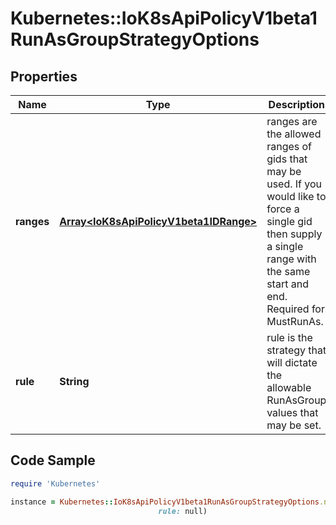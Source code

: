 # Kubernetes::IoK8sApiPolicyV1beta1RunAsGroupStrategyOptions

## Properties

Name | Type | Description | Notes
------------ | ------------- | ------------- | -------------
**ranges** | [**Array&lt;IoK8sApiPolicyV1beta1IDRange&gt;**](IoK8sApiPolicyV1beta1IDRange.md) | ranges are the allowed ranges of gids that may be used. If you would like to force a single gid then supply a single range with the same start and end. Required for MustRunAs. | [optional] 
**rule** | **String** | rule is the strategy that will dictate the allowable RunAsGroup values that may be set. | 

## Code Sample

```ruby
require 'Kubernetes'

instance = Kubernetes::IoK8sApiPolicyV1beta1RunAsGroupStrategyOptions.new(ranges: null,
                                 rule: null)
```


